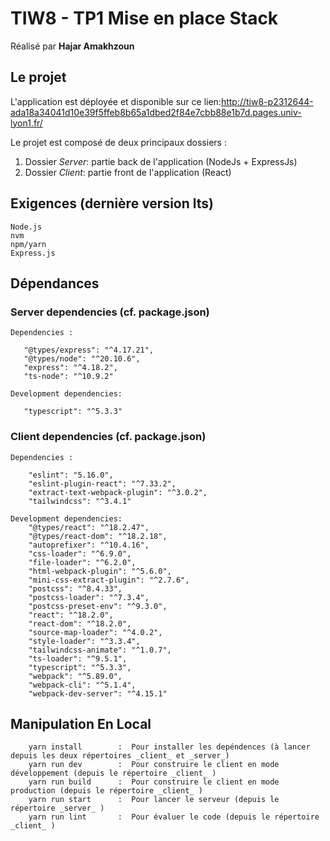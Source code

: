 # TIW8 - TP1 Mise en place Stack
Réalisé par **Hajar Amakhzoun** 

## Le projet

L'application est déployée et disponible sur ce lien:http://tiw8-p2312644-ada18a34041d10e39f5ffeb8b65a1dbed2f84e7cbb88e1b7d.pages.univ-lyon1.fr/

Le projet est composé de deux principaux dossiers :

  1. Dossier *Server*: partie back de l'application (NodeJs + ExpressJs)  
  2. Dossier *Client*: partie front de l'application (React)


## Exigences (dernière version lts)

    Node.js 
    nvm
    npm/yarn    
    Express.js

## Dépendances

### Server dependencies (cf. package.json)

    Dependencies : 

       "@types/express": "^4.17.21",
       "@types/node": "^20.10.6",
       "express": "^4.18.2",
       "ts-node": "^10.9.2"

    Development dependencies: 

       "typescript": "^5.3.3"

### Client dependencies (cf. package.json)

    Dependencies : 

        "eslint": "5.16.0",
        "eslint-plugin-react": "^7.33.2",
        "extract-text-webpack-plugin": "^3.0.2",
        "tailwindcss": "^3.4.1"

    Development dependencies: 
        "@types/react": "^18.2.47",
        "@types/react-dom": "^18.2.18",
        "autoprefixer": "^10.4.16",
        "css-loader": "^6.9.0",
        "file-loader": "^6.2.0",
        "html-webpack-plugin": "^5.6.0",
        "mini-css-extract-plugin": "^2.7.6",
        "postcss": "^8.4.33",
        "postcss-loader": "^7.3.4",
        "postcss-preset-env": "^9.3.0",
        "react": "^18.2.0",
        "react-dom": "^18.2.0",
        "source-map-loader": "^4.0.2",
        "style-loader": "^3.3.4",
        "tailwindcss-animate": "^1.0.7",
        "ts-loader": "^9.5.1",
        "typescript": "^5.3.3",
        "webpack": "^5.89.0",
        "webpack-cli": "^5.1.4",
        "webpack-dev-server": "^4.15.1"


## Manipulation En Local 

        yarn install        :  Pour installer les depéndences (à lancer depuis les deux répertoires _client_ et _server_)
        yarn run dev        :  Pour construire le client en mode développement (depuis le répertoire _client_ )
        yarn run build      :  Pour construire le client en mode production (depuis le répertoire _client_ )
        yarn run start      :  Pour lancer le serveur (depuis le répertoire _server_ )
        yarn run lint       :  Pour évaluer le code (depuis le répertoire _client_ )



